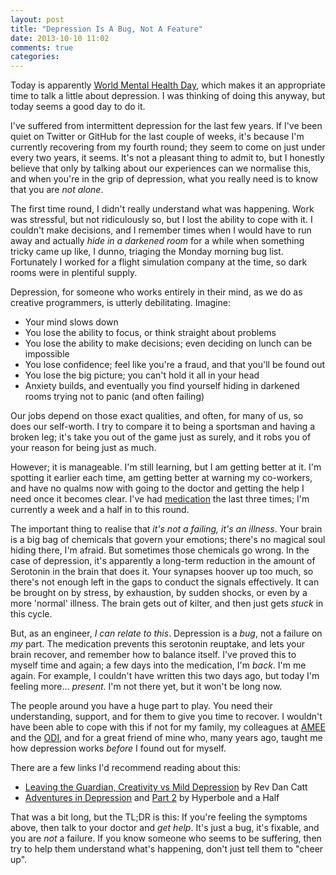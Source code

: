 ```yaml
---
layout: post
title: "Depression Is A Bug, Not A Feature"
date: 2013-10-10 11:02
comments: true
categories: 
---
```

Today is apparently [World Mental Health Day](http://www.mentalhealth.org.uk/our-work/world-mental-health-day/), which makes it an appropriate time to talk a little about depression. I was thinking of doing this anyway, but today seems a good day to do it.

I've suffered from intermittent depression for the last few years. If I've been quiet on Twitter or GitHub for the last couple of weeks, it's because I'm currently recovering from my fourth round; they seem to come on just under every two years, it seems. It's not a pleasant thing to admit to, but I honestly believe that only by talking about our experiences can we normalise this, and when you're in the grip of depression, what you really need is to know that you are *not alone*.

The first time round, I didn't really understand what was happening. Work was stressful, but not ridiculously so, but I lost the ability to cope with it. I couldn't make decisions, and I remember times when I would have to run away and actually *hide in a darkened room* for a while when something tricky came up like, I dunno, triaging the Monday morning bug list. Fortunately I worked for a flight simulation company at the time, so dark rooms were in plentiful supply.

Depression, for someone who works entirely in their mind, as we do as creative programmers, is utterly debilitating. Imagine:

* Your mind slows down
* You lose the ability to focus, or think straight about problems
* You lose the ability to make decisions; even deciding on lunch can be impossible
* You lose confidence; feel like you're a fraud, and that you'll be found out
* You lose the big picture; you can't hold it all in your head
* Anxiety builds, and eventually you find yourself hiding in darkened rooms trying not to panic (and often failing)

Our jobs depend on those exact qualities, and often, for many of us, so does our self-worth. I try to compare it to being a sportsman and having a broken leg; it's take you out of the game just as surely, and it robs you of your reason for being just as much.

However; it is manageable. I'm still learning, but I am getting better at it. I'm spotting it earlier each time, am getting better at warning my co-workers, and have no qualms now with going to the doctor and getting the help I need once it becomes clear. I've had [medication](https://en.wikipedia.org/wiki/Citalopram) the last three times; I'm currently a week and a half in to this round.

The important thing to realise that *it's not a failing, it's an illness*. Your brain is a big bag of chemicals that govern your emotions; there's no magical soul hiding there, I'm afraid. But sometimes those chemicals go wrong. In the case of depression, it's apparently a long-term reduction in the amount of Serotonin in the brain that does it. Your synapses hoover up too much, so there's not enough left in the gaps to conduct the signals effectively. It can be brought on by stress, by exhaustion, by sudden shocks, or even by a more 'normal' illness. The brain gets out of kilter, and then just gets *stuck* in this cycle.

But, as an engineer, *I can relate to this*. Depression is a *bug*, not a failure on *my* part. The medication prevents this serotonin reuptake, and lets your brain recover, and remember how to balance itself. I've proved this to myself time and again; a few days into the medication, I'm *back*. I'm me again. For example, I couldn't have written this two days ago, but today I'm feeling more... *present*. I'm not there yet, but it won't be long now.

The people around you have a huge part to play. You need their understanding, support, and for them to give you time to recover. I wouldn't have been able to cope with this if not for my family, my colleagues at [AMEE](http://amee.com) and the [ODI](http://www.theodi.org), and for a great friend of mine who, many years ago, taught me how depression works *before* I found out for myself.

There are a few links I'd recommend reading about this:

* [Leaving the Guardian, Creativity vs Mild Depression](http://revdancatt.com/2012/07/26/leaving-the-guardian-creativity-vs-mild-depression-the-quantified-self-and-running/) by Rev Dan Catt
* [Adventures in Depression](http://hyperboleandahalf.blogspot.co.uk/2011/10/adventures-in-depression.html) and [Part 2](http://hyperboleandahalf.blogspot.co.uk/2013/05/depression-part-two.html) by Hyperbole and a Half

That was a bit long, but the TL;DR is this: If you're feeling the symptoms above, then talk to your doctor and *get help*. It's just a bug, it's fixable, and you are *not* a failure. If you know someone who seems to be suffering, then try to help them understand what's happening, don't just tell them to "cheer up".